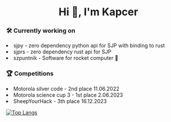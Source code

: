<h1 align="center">Hi 👋, I'm Kapcer</h1>

<h3>🛠️ Currently working on</h3>
<li>sjpy - zero dependency python api for SJP with binding to rust</li>
<li>sjprs - zero dependency rust api for SJP</li>
<li>szpuntnik - Software for rocket computer 🚀</li>

<h3>🏆 Competitions</h3>
<p align="left">
  <li>Motorola silver code - 2nd place  11.06.2022</li>
  <li>Motorola science cup 3 - 1st place 2.06.2023</li>
  <li>SheepYourHack - 3th place 16.12.2023</li>
</p>

[![Top Langs](https://github-readme-stats.vercel.app/api/top-langs/?username=kacpereqo&langs_count=5&theme=dark)](https://github.com/anuraghazra/github-readme-stats)
